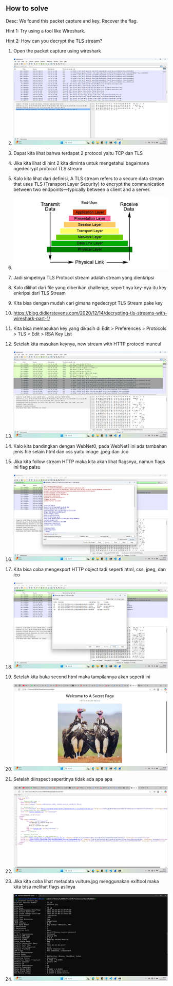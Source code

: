 
## How to solve

Desc: We found this packet capture and key. Recover the flag.

Hint 1: Try using a tool like Wireshark.

Hint 2: How can you decrypt the TLS stream?

1. Open the packet capture using wireshark

2. ![alt text](image.png)

3. Dapat kita lihat bahwa terdapat 2 protocol yaitu TCP dan TLS

4. Jika kita lihat di hint 2 kita diminta untuk mengetahui bagaimana ngedecrypt protocol TLS stream

5. Kalo kita lihat dari definisi, A TLS stream refers to a secure data stream that uses TLS (Transport Layer Security) to encrypt the communication between two endpoints—typically between a client and a server.

6. ![alt text](image-1.png)

7. Jadi simpelnya TLS Protocol stream adalah stream yang dienkripsi

8. Kalo dilihat dari file yang diberikan challenge, sepertinya key-nya itu key enkripsi dari TLS Stream

9. Kita bisa dengan mudah cari gimana ngedecrypt TLS Stream pake key

10. https://blog.didierstevens.com/2020/12/14/decrypting-tls-streams-with-wireshark-part-1/

11. Kita bisa memasukan key yang dikasih di Edit > Preferences > Protocols > TLS > Edit > RSA Key List

12. Setelah kita masukan keynya, new stream with HTTP protocol muncul

13. ![alt text](image-2.png)

14. Kalo kita bandingkan dengan WebNet0, pada WebNet1 ini ada tambahan jenis file selain html dan css yaitu image .jpeg dan .ico

15. Jika kita follow stream HTTP maka kita akan lihat flagsnya, namun flags ini flag palsu

16. ![alt text](image-3.png)

17. Kita bisa coba mengexport HTTP object tadi seperti html, css, jpeg, dan ico

18. ![alt text](image-4.png)

19. Setelah kita buka second html maka tampilannya akan seperti ini

20. ![alt text](image-5.png)

21. Setelah diinspect sepertinya tidak ada apa apa

22. ![alt text](image-6.png)

23. Jika kita coba lihat metadata vulture.jpg menggunakan exiftool maka kita bisa melihat flags aslinya

24. ![alt text](image-7.png)
